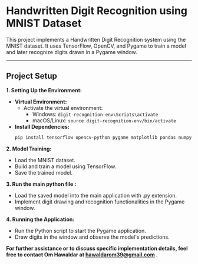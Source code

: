 # Handwritten Digit Recognition using MNIST Dataset

This project implements a Handwritten Digit Recognition system using the MNIST dataset. It uses TensorFlow, OpenCV, and Pygame to train a model and later recognize digits drawn in a Pygame window.

---

## Project Setup

**1. Setting Up the Environment:**
   * **Virtual Environment:**
     - Activate the virtual environment:
       - Windows: `digit-recognition-env\Scripts\activate`
       - macOS/Linux: `source digit-recognition-env/bin/activate`
   * **Install Dependencies:**
     ```bash
     pip install tensorflow opencv-python pygame matplotlib pandas numpy
     ```

**2. Model Training:**
   * Load the MNIST dataset.
   * Build and train a model using TensorFlow.
   * Save the trained model.

**3. Run the main python file :**
   * Load the saved model into the main application with .py extension.
   * Implement digit drawing and recognition functionalities in the Pygame window.

**4. Running the Application:**
   * Run the Python script to start the Pygame application.
   * Draw digits in the window and observe the model's predictions.

     
**For further assistance or to discuss specific implementation details, feel free to contact Om Hawaldar at hawaldarom39@gmail.com .**
